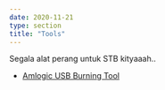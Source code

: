 ```yaml
---
date: 2020-11-21
type: section
title: "Tools"
---
```


Segala alat perang untuk STB kityaaah..

- [Amlogic USB Burning Tool](/tools/usb-burning-tool)